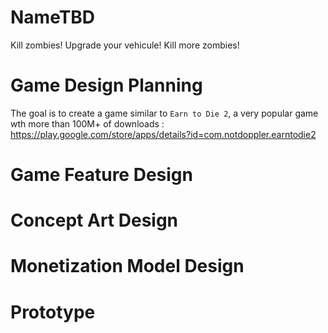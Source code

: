 # NameTBD
Kill zombies! Upgrade your vehicule! Kill more zombies!

# Game Design Planning
The goal is to create a game similar to `Earn to Die 2`, a very popular game wth more than 100M+ of downloads : https://play.google.com/store/apps/details?id=com.notdoppler.earntodie2 

# Game Feature Design

# Concept Art Design

# Monetization Model Design

# Prototype